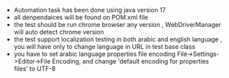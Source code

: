 * Automation task has been done using java version 17 
* all denpendaices will be found on POM.xml file
* the test should be run chrome browser any version , WebDriverManager will auto detect chrome version 
* the test support localization testing in both arabic and english language , you will have only to change language in URL in test base class
* you have to set arabic language properties file encoding File->Settings->Editor->File Encoding, and change 'default encoding for properties files' to UTF-8
